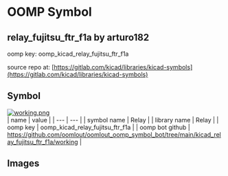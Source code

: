 # OOMP Symbol  
## relay_fujitsu_ftr_f1a  by arturo182  
  
oomp key: oomp_kicad_relay_fujitsu_ftr_f1a  
  
source repo at: [https://gitlab.com/kicad/libraries/kicad-symbols](https://gitlab.com/kicad/libraries/kicad-symbols)  
## Symbol  
  
[![working.png](working_600.png)](working.png)  
| name | value | 
| --- | --- | 
| symbol name | Relay | 
| library name | Relay | 
| oomp key | oomp_kicad_relay_fujitsu_ftr_f1a | 
| oomp bot github | https://github.com/oomlout/oomlout_oomp_symbol_bot/tree/main/kicad_relay_fujitsu_ftr_f1a/working | 
## Images  
